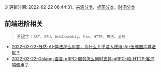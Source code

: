 :alarm_clock: 更新时间: 2022-02-22 06:44:31。[来源分类](../README.md)、[标签分类](../TAGS.md)、[时间分类](../TIMELINE.md)

## 前端进阶相关


> 关键字：`AST`、`GPU`、`WebAssembly`、`Vim`、`HTTP`、`算法`、`全栈`



- [2022-02-22-既然-AI-算法那么厉害，为什么几乎没人使用-AI-压缩图片算法呢？](https://www.v2ex.com/t/835621) 
- [2022-02-22-Golang-语言-gRPC-服务怎么同时支持-gRPC-和-HTTP-客户端调用？](https://toutiao.io/k/emhzf5r) 